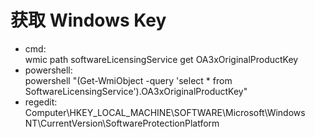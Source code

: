 # 获取 Windows Key

* cmd: \
  wmic path softwareLicensingService get OA3xOriginalProductKey
* powershell:\
  powershell "(Get-WmiObject -query 'select \* from SoftwareLicensingService').OA3xOriginalProductKey"
* regedit:\
  Computer\HKEY\_LOCAL\_MACHINE\SOFTWARE\Microsoft\Windows NT\CurrentVersion\SoftwareProtectionPlatform
